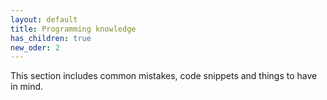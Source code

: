 ```yaml
---
layout: default
title: Programming knowledge
has_children: true
new_oder: 2
---
```


This section includes common mistakes, code snippets and things to have in mind.
